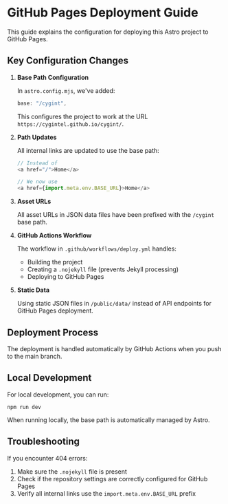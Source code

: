 # GitHub Pages Deployment Guide

This guide explains the configuration for deploying this Astro project to GitHub Pages.

## Key Configuration Changes

1. **Base Path Configuration**

   In `astro.config.mjs`, we've added:
   ```js
   base: "/cygint",
   ```
   This configures the project to work at the URL `https://cygintel.github.io/cygint/`.

2. **Path Updates**

   All internal links are updated to use the base path:
   ```js
   // Instead of
   <a href="/">Home</a>
   
   // We now use
   <a href={import.meta.env.BASE_URL}>Home</a>
   ```

3. **Asset URLs**

   All asset URLs in JSON data files have been prefixed with the `/cygint` base path.

4. **GitHub Actions Workflow**

   The workflow in `.github/workflows/deploy.yml` handles:
   - Building the project
   - Creating a `.nojekyll` file (prevents Jekyll processing)
   - Deploying to GitHub Pages

5. **Static Data**

   Using static JSON files in `/public/data/` instead of API endpoints for GitHub Pages deployment.

## Deployment Process

The deployment is handled automatically by GitHub Actions when you push to the main branch.

## Local Development

For local development, you can run:
```
npm run dev
```

When running locally, the base path is automatically managed by Astro.

## Troubleshooting

If you encounter 404 errors:
1. Make sure the `.nojekyll` file is present
2. Check if the repository settings are correctly configured for GitHub Pages
3. Verify all internal links use the `import.meta.env.BASE_URL` prefix